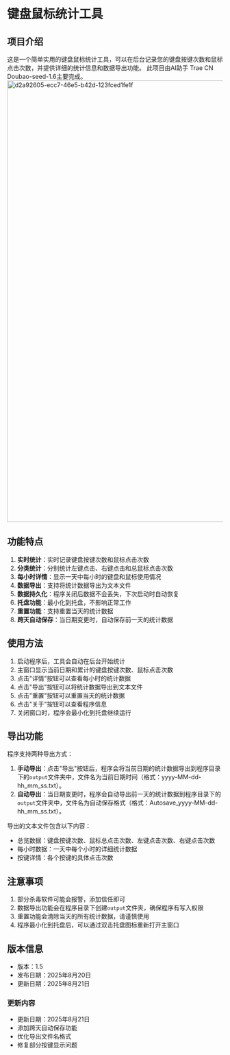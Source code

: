 # 键盘鼠标统计工具

## 项目介绍
这是一个简单实用的键盘鼠标统计工具，可以在后台记录您的键盘按键次数和鼠标点击次数，并提供详细的统计信息和数据导出功能。
此项目由AI助手 Trae CN Doubao-seed-1.6主要完成。
<img width="1660" height="1030" alt="d2a92605-ecc7-46e5-b42d-123fced1fe1f" src="https://github.com/user-attachments/assets/9a475441-312a-436c-88ae-34c579982ffc" />

## 功能特点

1. **实时统计**：实时记录键盘按键次数和鼠标点击次数
2. **分类统计**：分别统计左键点击、右键点击和总鼠标点击次数
3. **每小时详情**：显示一天中每小时的键盘和鼠标使用情况
4. **数据导出**：支持将统计数据导出为文本文件
5. **数据持久化**：程序关闭后数据不会丢失，下次启动时自动恢复
6. **托盘功能**：最小化到托盘，不影响正常工作
7. **重置功能**：支持重置当天的统计数据
8. **跨天自动保存**：当日期变更时，自动保存前一天的统计数据

## 使用方法

1. 启动程序后，工具会自动在后台开始统计
2. 主窗口显示当前日期和累计的键盘按键次数、鼠标点击次数
3. 点击"详情"按钮可以查看每小时的统计数据
4. 点击"导出"按钮可以将统计数据导出到文本文件
5. 点击"重置"按钮可以重置当天的统计数据
6. 点击"关于"按钮可以查看程序信息
7. 关闭窗口时，程序会最小化到托盘继续运行

## 导出功能

程序支持两种导出方式：
1. **手动导出**：点击"导出"按钮后，程序会将当前日期的统计数据导出到程序目录下的`output`文件夹中，文件名为当前日期时间（格式：yyyy-MM-dd-hh_mm_ss.txt）。
2. **自动导出**：当日期变更时，程序会自动导出前一天的统计数据到程序目录下的`output`文件夹中，文件名为自动保存格式（格式：Autosave_yyyy-MM-dd-hh_mm_ss.txt）。

导出的文本文件包含以下内容：
- 总览数据：键盘按键次数、鼠标总点击次数、左键点击次数、右键点击次数
- 每小时数据：一天中每个小时的详细统计数据
- 按键详情：各个按键的具体点击次数

## 注意事项

1. 部分杀毒软件可能会报警，添加信任即可
2. 数据导出功能会在程序目录下创建`output`文件夹，确保程序有写入权限
3. 重置功能会清除当天的所有统计数据，请谨慎使用
4. 程序最小化到托盘后，可以通过双击托盘图标重新打开主窗口

## 版本信息

- 版本：1.5
- 发布日期：2025年8月20日
- 更新日期：2025年8月21日

### 更新内容
- 更新日期：2025年8月21日
- 添加跨天自动保存功能
- 优化导出文件名格式
- 修复部分按键显示问题
